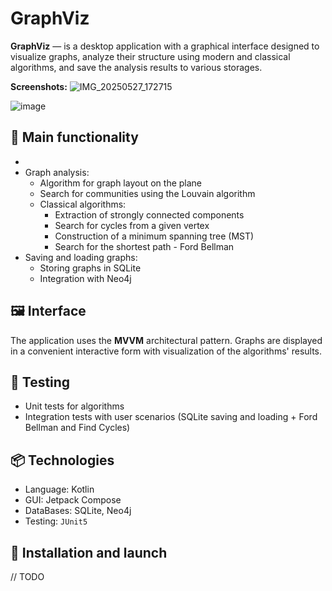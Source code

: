 # GraphViz

**GraphViz** — is a desktop application with a graphical interface designed to visualize graphs, analyze their structure using modern and classical algorithms, and save the analysis results to various storages.

**Screenshots:**
![IMG_20250527_172715](https://github.com/user-attachments/assets/b814c39d-bece-489d-a311-72dbdacb182e)

![image](https://github.com/user-attachments/assets/e7e39ff7-118c-4cd0-b34b-09698ff3652c)


## 🔧 Main functionality

- 
- Graph analysis:
  - Algorithm for graph layout on the plane
  - Search for communities using the Louvain algorithm
  - Classical algorithms:
      - Extraction of strongly connected components
      - Search for cycles from a given vertex
      - Construction of a minimum spanning tree (MST)
      - Search for the shortest path - Ford Bellman
- Saving and loading graphs:
  - Storing graphs in SQLite
  - Integration with Neo4j

## 🖼 Interface

The application uses the **MVVM** architectural pattern. Graphs are displayed in a convenient interactive form with visualization of the algorithms' results.

## 🧪 Testing

- Unit tests for algorithms 
- Integration tests with user scenarios (SQLite saving and loading + Ford Bellman and Find Cycles)

## 📦 Technologies

- Language: Kotlin 
- GUI: Jetpack Compose 
- DataBases: SQLite, Neo4j
- Testing: `JUnit5`

## 🚀 Installation and launch

// TODO

